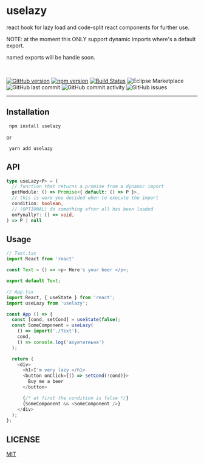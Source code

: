 # uselazy

react hook for lazy load and code-split react components for further use.

NOTE: at the moment this ONLY support dynamic imports where's a default export.

named exports will be handle soon.

<br />

[![GitHub version](https://badge.fury.io/gh/aneurysmjs%2Fuselazy.svg)](https://badge.fury.io/gh/aneurysmjs%2Fuselazy) [![npm version](https://badge.fury.io/js/react.svg)](https://badge.fury.io/js/react) [![Build Status](https://travis-ci.org/aneurysmjs/uselazy.png?branch=master)](https://travis-ci.org/aneurysmjs/uselazy) ![Eclipse Marketplace](https://img.shields.io/eclipse-marketplace/last-update/uselazy.svg) ![GitHub last commit](https://img.shields.io/github/last-commit/aneurysmjs/uselazy.svg) ![GitHub commit activity](https://img.shields.io/github/commit-activity/m/aneurysmjs/uselazy.svg) ![GitHub issues](https://img.shields.io/github/issues/aneurysmjs/uselazy.svg)

<hr />

## Installation

```
 npm install uselazy
```

or 

```
 yarn add uselazy
```

## API

```typescript 
type useLazy<P> = (
  // function that returns a promise from a dynamic import
  getModule: () => Promise<{ default: () => P }>, 
  // this is were you decided when to execute the import
  condition: boolean, 
  // (OPTIONAL) do something after all has been loaded
  onFynally?: () => void, 
) => P | null
```
## Usage

``` javascript
// Text.tsx
import React from 'react'

const Text = () => <p> Here's your beer </p>;

export default Text;

// App.tsx
import React, { useState } from 'react';
import useLazy from 'uselazy';

const App () => {
  const [cond, setCond] = useState(false);
  const SomeComponent = useLazy(
    () => import('./Text'),
    cond,
    () => console.log('ахуититиьна')
  );

  return (
    <div>
      <h1>I'm very lazy </h1>
      <button onClick={() => setCond(!cond)}>
        Buy me a beer 
      </button>

      {/* at first the condition is false */}
      {SomeComponent && <SomeComponent />}
    </div>
  );
};
```

## LICENSE

[MIT](LICENSE)
